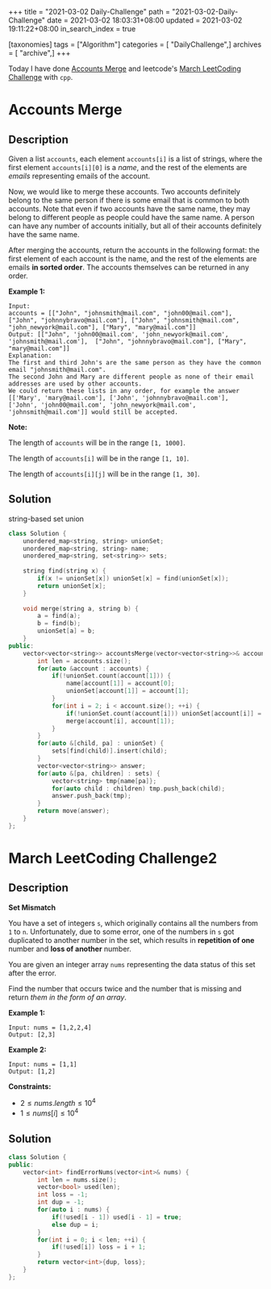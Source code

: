 +++
title = "2021-03-02 Daily-Challenge"
path = "2021-03-02-Daily-Challenge"
date = 2021-03-02 18:03:31+08:00
updated = 2021-03-02 19:11:22+08:00
in_search_index = true

[taxonomies]
tags = ["Algorithm"]
categories = [ "DailyChallenge",]
archives = [ "archive",]
+++

Today I have done [Accounts Merge](https://leetcode.com/problems/accounts-merge/) and leetcode's [March LeetCoding Challenge](https://leetcode.com/explore/featured/card/march-leetcoding-challenge-2021/588/week-1-march-1st-march-7th/3658/) with `cpp`.

<!-- more -->

# Accounts Merge

## Description

Given a list `accounts`, each element `accounts[i]` is a list of strings, where the first element `accounts[i][0]` is a *name*, and the rest of the elements are *emails* representing emails of the account.

Now, we would like to merge these accounts. Two accounts definitely belong to the same person if there is some email that is common to both accounts. Note that even if two accounts have the same name, they may belong to different people as people could have the same name. A person can have any number of accounts initially, but all of their accounts definitely have the same name.

After merging the accounts, return the accounts in the following format: the first element of each account is the name, and the rest of the elements are emails **in sorted order**. The accounts themselves can be returned in any order.

**Example 1:**

```
Input: 
accounts = [["John", "johnsmith@mail.com", "john00@mail.com"], ["John", "johnnybravo@mail.com"], ["John", "johnsmith@mail.com", "john_newyork@mail.com"], ["Mary", "mary@mail.com"]]
Output: [["John", 'john00@mail.com', 'john_newyork@mail.com', 'johnsmith@mail.com'],  ["John", "johnnybravo@mail.com"], ["Mary", "mary@mail.com"]]
Explanation: 
The first and third John's are the same person as they have the common email "johnsmith@mail.com".
The second John and Mary are different people as none of their email addresses are used by other accounts.
We could return these lists in any order, for example the answer [['Mary', 'mary@mail.com'], ['John', 'johnnybravo@mail.com'], 
['John', 'john00@mail.com', 'john_newyork@mail.com', 'johnsmith@mail.com']] would still be accepted.
```



**Note:**

The length of `accounts` will be in the range `[1, 1000]`.

The length of `accounts[i]` will be in the range `[1, 10]`.

The length of `accounts[i][j]` will be in the range `[1, 30]`.

## Solution

string-based set union

``` cpp
class Solution {
    unordered_map<string, string> unionSet;
    unordered_map<string, string> name;
    unordered_map<string, set<string>> sets;
    
    string find(string x) {
        if(x != unionSet[x]) unionSet[x] = find(unionSet[x]);
        return unionSet[x];
    }
    
    void merge(string a, string b) {
        a = find(a);
        b = find(b);
        unionSet[a] = b;
    }
public:
    vector<vector<string>> accountsMerge(vector<vector<string>>& accounts) {
        int len = accounts.size();
        for(auto &account : accounts) {
            if(!unionSet.count(account[1])) {
                name[account[1]] = account[0];
                unionSet[account[1]] = account[1];
            }
            for(int i = 2; i < account.size(); ++i) {
                if(!unionSet.count(account[i])) unionSet[account[i]] = account[i];
                merge(account[i], account[1]);
            }
        }
        for(auto &[child, pa] : unionSet) {
            sets[find(child)].insert(child);
        }
        vector<vector<string>> answer;
        for(auto &[pa, children] : sets) {
            vector<string> tmp{name[pa]};
            for(auto child : children) tmp.push_back(child);
            answer.push_back(tmp);
        }
        return move(answer);
    }
};
```

# March LeetCoding Challenge2

## Description

**Set Mismatch**

You have a set of integers `s`, which originally contains all the numbers from `1` to `n`. Unfortunately, due to some error, one of the numbers in `s` got duplicated to another number in the set, which results in **repetition of one** number and **loss of another** number.

You are given an integer array `nums` representing the data status of this set after the error.

Find the number that occurs twice and the number that is missing and return *them in the form of an array*.

 

**Example 1:**

```
Input: nums = [1,2,2,4]
Output: [2,3]
```

**Example 2:**

```
Input: nums = [1,1]
Output: [1,2]
```

 

**Constraints:**

- $2 \le nums.length \le 10^4$
- $1 \le nums[i] \le 10^4$

## Solution

``` cpp
class Solution {
public:
    vector<int> findErrorNums(vector<int>& nums) {
        int len = nums.size();
        vector<bool> used(len);
        int loss = -1;
        int dup = -1;
        for(auto i : nums) {
            if(!used[i - 1]) used[i - 1] = true;
            else dup = i;
        }
        for(int i = 0; i < len; ++i) {
            if(!used[i]) loss = i + 1;
        }
        return vector<int>{dup, loss};
    }
};
```
